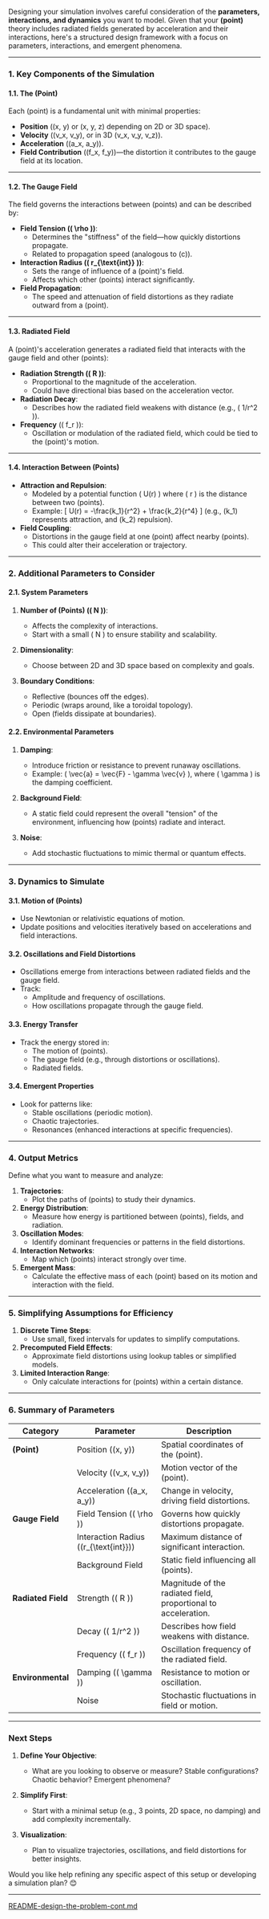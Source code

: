 Designing your simulation involves careful consideration of the **parameters, interactions, and dynamics** you want to model. Given that your **(point)** theory includes radiated fields generated by acceleration and their interactions, here's a structured design framework with a focus on parameters, interactions, and emergent phenomena.

---

### **1. Key Components of the Simulation**

#### **1.1. The (Point)**
Each (point) is a fundamental unit with minimal properties:
- **Position** (\(x, y\) or \(x, y, z\) depending on 2D or 3D space).
- **Velocity** (\(v_x, v_y\), or in 3D \(v_x, v_y, v_z\)).
- **Acceleration** (\(a_x, a_y\)).
- **Field Contribution** (\(f_x, f_y\))—the distortion it contributes to the gauge field at its location.

---

#### **1.2. The Gauge Field**
The field governs the interactions between (points) and can be described by:
- **Field Tension (\( \rho \))**:
  - Determines the "stiffness" of the field—how quickly distortions propagate.
  - Related to propagation speed (analogous to \(c\)).
- **Interaction Radius (\( r_{\text{int}} \))**:
  - Sets the range of influence of a (point)'s field.
  - Affects which other (points) interact significantly.
- **Field Propagation**:
  - The speed and attenuation of field distortions as they radiate outward from a (point).

---

#### **1.3. Radiated Field**
A (point)'s acceleration generates a radiated field that interacts with the gauge field and other (points):
- **Radiation Strength (\( R \))**:
  - Proportional to the magnitude of the acceleration.
  - Could have directional bias based on the acceleration vector.
- **Radiation Decay**:
  - Describes how the radiated field weakens with distance (e.g., \( 1/r^2 \)).
- **Frequency** (\( f_r \)):
  - Oscillation or modulation of the radiated field, which could be tied to the (point)'s motion.

---

#### **1.4. Interaction Between (Points)**
- **Attraction and Repulsion**:
  - Modeled by a potential function \( U(r) \) where \( r \) is the distance between two (points).
  - Example:
    \[
    U(r) = -\frac{k_1}{r^2} + \frac{k_2}{r^4}
    \]
    (e.g., \(k_1\) represents attraction, and \(k_2\) repulsion).
- **Field Coupling**:
  - Distortions in the gauge field at one (point) affect nearby (points).
  - This could alter their acceleration or trajectory.

---

### **2. Additional Parameters to Consider**
#### **2.1. System Parameters**
1. **Number of (Points) (\( N \))**:
   - Affects the complexity of interactions.
   - Start with a small \( N \) to ensure stability and scalability.

2. **Dimensionality**:
   - Choose between 2D and 3D space based on complexity and goals.

3. **Boundary Conditions**:
   - Reflective (bounces off the edges).
   - Periodic (wraps around, like a toroidal topology).
   - Open (fields dissipate at boundaries).

#### **2.2. Environmental Parameters**
1. **Damping**:
   - Introduce friction or resistance to prevent runaway oscillations.
   - Example: \( \vec{a} = \vec{F} - \gamma \vec{v} \), where \( \gamma \) is the damping coefficient.

2. **Background Field**:
   - A static field could represent the overall "tension" of the environment, influencing how (points) radiate and interact.

3. **Noise**:
   - Add stochastic fluctuations to mimic thermal or quantum effects.

---

### **3. Dynamics to Simulate**
#### **3.1. Motion of (Points)**
- Use Newtonian or relativistic equations of motion.
- Update positions and velocities iteratively based on accelerations and field interactions.

#### **3.2. Oscillations and Field Distortions**
- Oscillations emerge from interactions between radiated fields and the gauge field.
- Track:
  - Amplitude and frequency of oscillations.
  - How oscillations propagate through the gauge field.

#### **3.3. Energy Transfer**
- Track the energy stored in:
  - The motion of (points).
  - The gauge field (e.g., through distortions or oscillations).
  - Radiated fields.

#### **3.4. Emergent Properties**
- Look for patterns like:
  - Stable oscillations (periodic motion).
  - Chaotic trajectories.
  - Resonances (enhanced interactions at specific frequencies).

---

### **4. Output Metrics**
Define what you want to measure and analyze:
1. **Trajectories**:
   - Plot the paths of (points) to study their dynamics.
2. **Energy Distribution**:
   - Measure how energy is partitioned between (points), fields, and radiation.
3. **Oscillation Modes**:
   - Identify dominant frequencies or patterns in the field distortions.
4. **Interaction Networks**:
   - Map which (points) interact strongly over time.
5. **Emergent Mass**:
   - Calculate the effective mass of each (point) based on its motion and interaction with the field.

---

### **5. Simplifying Assumptions for Efficiency**
1. **Discrete Time Steps**:
   - Use small, fixed intervals for updates to simplify computations.
2. **Precomputed Field Effects**:
   - Approximate field distortions using lookup tables or simplified models.
3. **Limited Interaction Range**:
   - Only calculate interactions for (points) within a certain distance.

---

### **6. Summary of Parameters**
| **Category**      | **Parameter**                | **Description**                                                                 |
|--------------------|------------------------------|---------------------------------------------------------------------------------|
| **(Point)**        | Position (\(x, y\))          | Spatial coordinates of the (point).                                            |
|                    | Velocity (\(v_x, v_y\))      | Motion vector of the (point).                                                  |
|                    | Acceleration (\(a_x, a_y\))  | Change in velocity, driving field distortions.                                 |
| **Gauge Field**    | Field Tension (\( \rho \))   | Governs how quickly distortions propagate.                                     |
|                    | Interaction Radius (\(r_{\text{int}}\)) | Maximum distance of significant interaction.                                  |
|                    | Background Field             | Static field influencing all (points).                                         |
| **Radiated Field** | Strength (\( R \))           | Magnitude of the radiated field, proportional to acceleration.                 |
|                    | Decay (\( 1/r^2 \))          | Describes how field weakens with distance.                                     |
|                    | Frequency (\( f_r \))        | Oscillation frequency of the radiated field.                                   |
| **Environmental**  | Damping (\( \gamma \))       | Resistance to motion or oscillation.                                           |
|                    | Noise                        | Stochastic fluctuations in field or motion.                                    |

---

### **Next Steps**
1. **Define Your Objective**:
   - What are you looking to observe or measure? Stable configurations? Chaotic behavior? Emergent phenomena?

2. **Simplify First**:
   - Start with a minimal setup (e.g., 3 points, 2D space, no damping) and add complexity incrementally.

3. **Visualization**:
   - Plan to visualize trajectories, oscillations, and field distortions for better insights.

Would you like help refining any specific aspect of this setup or developing a simulation plan? 😊



---

[README-design-the-problem-cont.md](https://t2m.io/seCujWk)

